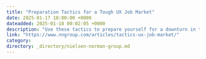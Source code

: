 ```yaml
---
title: "Preparation Tactics for a Tough UX Job Market"
date: 2025-01-17 18:00:00 +0000
dateadded: 2025-01-18 00:02:05 +0000
description: "Use these tactics to prepare yourself for a downturn in the UX job market."
link: "https://www.nngroup.com/articles/tactics-ux-job-market/"
category:
directory: _directory/nielsen-norman-group.md
---
```

